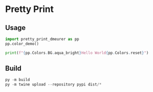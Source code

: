 # Pretty Print

## Usage

```Python
import pretty_print_dmeurer as pp
pp.color_demo()

print(f"{pp.Colors.BG.aqua_bright}Hello World{pp.Colors.reset}")
```


## Build 

```PowerShell
py -m build
py -m twine upload --repository pypi dist/*
```
